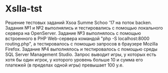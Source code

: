 # Xslla-tst
Решение тестовых заданий Xsoa Summe Schoo '17 на поток backen. 
Задания №1 и №2 выполнялись и тестировались с помощью локального сервера на OpenServer. 
Задание №3 выполнялось с помощью встроенного в PHP Web-сервера командой "php -S localhost:8000 routing.php", 
а тестировалось с помощью запросов в браузере Mozilla Firefox. 
Задание №4 выполнялось и тестировалось с помощью среды SQL Server Management Studio. Запрос выводит игры, у которых есть хотя бы один  игрок, у которого уровень больше 10 и сумма его платежей (в пределах одной игры) превышает 100 у.е.

